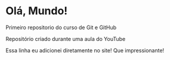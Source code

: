 # Olá, Mundo!
 Primeiro repositorio do curso de Git e GitHub

 Repositório criado durante uma aula do YouTube

 Essa linha eu adicionei diretamente no site! Que impressionante!
